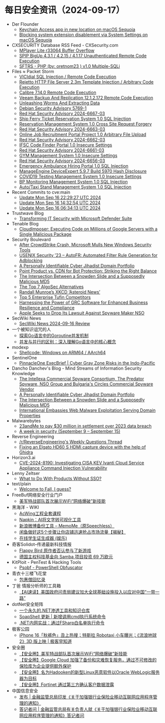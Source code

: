 # 每日安全资讯（2024-09-17）

- Der Flounder
  - [Keychain Access app in new location on macOS Sequoia](https://derflounder.wordpress.com/2024/09/16/keychain-access-app-in-new-location-on-macos-sequoia/)
  - [Blocking system extension disablement via System Settings on macOS Sequoia](https://derflounder.wordpress.com/2024/09/16/blocking-system-extension-disablement-via-system-settings-on-macos-sequoia/)
- CXSECURITY Database RSS Feed - CXSecurity.com
  - [MPlayer Lite r33064 Buffer Overflow](https://cxsecurity.com/issue/WLB-2024090027)
  - [SPIP BigUp 4.3.1 / 4.2.15 / 4.1.17 Unauthenticated Remote Code Execution](https://cxsecurity.com/issue/WLB-2024090026)
  - [SFTRS - PHP (by: oretnom23 ) v1.0 Multiple-SQLi](https://cxsecurity.com/issue/WLB-2024090025)
- Files ≈ Packet Storm
  - [VICIdial SQL Injection / Remote Code Execution](https://packetstormsecurity.com/files/181542/CVE-2024-8504-main.zip)
  - [Rejetto HTTP File Server 2.3m Template Injection / Arbitrary Code Execution](https://packetstormsecurity.com/files/181541/CVE-2024-23692-main.zip)
  - [Calibre 7.14.0 Remote Code Execution](https://packetstormsecurity.com/files/181540/CVE-2024-6782-PoC-main.zip)
  - [Veeam Backup And Replication 12.1.2.172 Remote Code Execution](https://packetstormsecurity.com/files/181539/CVE-2024-40711-main.zip)
  - [Unleashing Worms And Extracting Data](https://packetstormsecurity.com/files/181538/2409.08045v1.pdf)
  - [Debian Security Advisory 5769-1](https://packetstormsecurity.com/files/181535/dsa-5769-1.txt)
  - [Red Hat Security Advisory 2024-6667-03](https://packetstormsecurity.com/files/181534/RHSA-2024-6667-03.txt)
  - [Ship Ferry Ticket Reservation System 1.0 SQL Injection](https://packetstormsecurity.com/files/181533/shipftrs10-sql.txt)
  - [Reservation Management System 1.0 Cross Site Request Forgery](https://packetstormsecurity.com/files/181532/rms10-xsrf.txt)
  - [Red Hat Security Advisory 2024-6663-03](https://packetstormsecurity.com/files/181531/RHSA-2024-6663-03.txt)
  - [Online Job Recruitment Portal Project 1.0 Arbitrary File Upload](https://packetstormsecurity.com/files/181530/ojrpp10-upload.txt)
  - [Red Hat Security Advisory 2024-6662-03](https://packetstormsecurity.com/files/181529/RHSA-2024-6662-03.txt)
  - [IFSC Code Finder Portal 1.0 Insecure Settings](https://packetstormsecurity.com/files/181528/ifsccfp10-insecure.txt)
  - [Red Hat Security Advisory 2024-6661-03](https://packetstormsecurity.com/files/181527/RHSA-2024-6661-03.txt)
  - [GYM Management System 1.0 Insecure Settings](https://packetstormsecurity.com/files/181526/gms10-insecure.txt)
  - [Red Hat Security Advisory 2024-6656-03](https://packetstormsecurity.com/files/181525/RHSA-2024-6656-03.txt)
  - [Emergency Ambulance Hiring Portal 1.0 SQL Injection](https://packetstormsecurity.com/files/181524/eahp10-sqlbypass.txt)
  - [ManageEngine DeviceExpert 5.9.7 Build 5970 Hash Disclosure](https://packetstormsecurity.com/files/181523/deviceexpert597-extract.txt)
  - [COVID19 Testing Management System 1.0 Insecure Settings](https://packetstormsecurity.com/files/181522/covid19tms10-insecure.txt)
  - [BP Monitoring Management System 1.0 SQL Injection](https://packetstormsecurity.com/files/181521/bpmms10-sqlbypass.txt)
  - [Auto/Taxi Stand Management System 1.0 SQL Injection](https://packetstormsecurity.com/files/181520/atsms10-sqlbypass.txt)
- Recent Commits to cve:main
  - [Update Mon Sep 16 22:29:27 UTC 2024](https://github.com/trickest/cve/commit/0837c4c04056e2c769946bfc31f617471e1afff2)
  - [Update Mon Sep 16 14:32:54 UTC 2024](https://github.com/trickest/cve/commit/365708e3bae154e5cc1e13445ad3ff7e83f48894)
  - [Update Mon Sep 16 06:34:13 UTC 2024](https://github.com/trickest/cve/commit/8776615e87863c89f4b0191ae9eda2a9be697903)
- Trustwave Blog
  - [Transforming IT Security with Microsoft Defender Suite](https://www.trustwave.com/en-us/resources/blogs/trustwave-blog/transforming-it-security-with-microsoft-defender-suite/)
- Tenable Blog
  - [CloudImposer: Executing Code on Millions of Google Servers with a Single Malicious Package](https://www.tenable.com/blog/cloudimposer-executing-code-on-millions-of-google-servers-with-a-single-malicious-package)
- Security Boulevard
  - [After CrowdStrike Crash, Microsoft Mulls New Windows Security Tools](https://securityboulevard.com/2024/09/after-crowdstrike-crash-microsoft-mulls-new-windows-security-tools/)
  - [USENIX Security ’23 – AutoFR: Automated Filter Rule Generation for Adblocking](https://securityboulevard.com/2024/09/usenix-security-23-autofr-automated-filter-rule-generation-for-adblocking/)
  - [A Personally Identifiable Cyber Jihadist Domain Portfolio](https://securityboulevard.com/2024/09/a-personally-identifiable-cyber-jihadist-domain-portfolio/)
  - [Point Product vs. CDN for Bot Protection: Striking the Right Balance](https://securityboulevard.com/2024/09/point-product-vs-cdn-for-bot-protection-striking-the-right-balance/)
  - [The Intersection Between a Snowden Slide and a Supposedly Malicious MD5](https://securityboulevard.com/2024/09/the-intersection-between-a-snowden-slide-and-a-supposedly-malicious-md5/)
  - [The Top 7 AlgoSec Alternatives](https://securityboulevard.com/2024/09/the-top-7-algosec-alternatives/)
  - [Randall Munroe’s XKCD ‘Asteroid News’](https://securityboulevard.com/2024/09/randall-munroes-xkcd-asteroid-news/)
  - [Top 5 Enterprise Tufin Competitors](https://securityboulevard.com/2024/09/top-5-enterprise-tufin-competitors/)
  - [Harnessing the Power of GRC Software for Enhanced Business Resilience and Compliance](https://securityboulevard.com/2024/09/harnessing-the-power-of-grc-software-for-enhanced-business-resilience-and-compliance/)
  - [Apple Seeks to Drop Its Lawsuit Against Spyware Maker NSO](https://securityboulevard.com/2024/09/apple-seeks-to-drop-its-lawsuit-against-spyware-maker-nso/)
- SecWiki News
  - [SecWiki News 2024-09-16 Review](http://www.sec-wiki.com/?2024-09-16)
- 一个被知识诅咒的人
  - [探索Go语言中的Goroutine并发机制](https://blog.csdn.net/nokiaguy/article/details/142301339)
  - [并发与并行的区别：深入理解Go语言中的核心概念](https://blog.csdn.net/nokiaguy/article/details/142301281)
- modexp
  - [Shellcode: Windows on ARM64 / AArch64](https://modexp.wordpress.com/2024/09/16/windows_arm64/)
- SentinelOne
  - [PinnacleOne ExecBrief | Cyber Gray Zone Risks in the Indo-Pacific](https://www.sentinelone.com/blog/pinnacleone-execbrief-cyber-gray-zone-risks-in-the-indo-pacific/)
- Dancho Danchev's Blog - Mind Streams of Information Security Knowledge
  - [The Intellexa Commercial Spyware Consortium, The Predator Spyware, NSO Group and Bulgaria's Circles Commercial Spyware Vendor](https://ddanchev.blogspot.com/2024/09/the-intellexa-commercial-spyware.html)
  - [A Personally Identifiable Cyber Jihadist Domain Portfolio](https://ddanchev.blogspot.com/2024/09/a-personally-identifiable-cyber.html)
  - [The Intersection Between a Snowden Slide and a Supposedly Malicious MD5](https://ddanchev.blogspot.com/2024/09/the-intersection-between-snowden-slide.html)
  - [International Embassies Web Malware Exploitation Serving Domain Properties](https://ddanchev.blogspot.com/2024/09/international-embassies-web-malware.html)
- Malwarebytes
  - [23andMe to pay $30 million in settlement over 2023 data breach](https://www.malwarebytes.com/blog/news/2024/09/23andme-to-pay-30-million-in-settlement-over-2023-data-breach)
  - [A week in security (September 9 &#8211; September 15)](https://www.malwarebytes.com/blog/news/2024/09/a-week-in-security-september-9-september-15)
- Reverse Engineering
  - [/r/ReverseEngineering's Weekly Questions Thread](https://www.reddit.com/r/ReverseEngineering/comments/1fhyf0o/rreverseengineerings_weekly_questions_thread/)
  - [Fixing an Elgato HD60 S HDMI capture device with the help of Ghidra](https://www.reddit.com/r/ReverseEngineering/comments/1fiibkq/fixing_an_elgato_hd60_s_hdmi_capture_device_with/)
- Horizon3.ai
  - [CVE-2024-8190: Investigating CISA KEV Ivanti Cloud Service Appliance Command Injection Vulnerability](https://www.horizon3.ai/attack-research/cisa-kev-cve-2024-8190-ivanti-csa-command-injection/)
- Lenny Zeltser
  - [What to Do With Products Without SSO?](https://zeltser.com/products-without-sso/)
- text/plain
  - [Welcome to Fall, I guess?](https://textslashplain.com/2024/09/16/welcome-to-fall-i-guess/)
- FreeBuf网络安全行业门户
  - [美军特战部队首次展示WiFi“网络爆破”新技能](https://www.freebuf.com/news/411125.html)
- 黑海洋 - WIKI
  - [AcWing工程全套课程](https://www.upx8.com/4330)
  - [Napkin：AI将文字转可视化工具](https://www.upx8.com/4329)
  - [新浪微博备份工具 – MemoMe（原Speechless）](https://www.upx8.com/4328)
  - [闲鱼做好这5个步骤让你店铺迅速抢占市场流量【揭秘】](https://www.upx8.com/4327)
  - [在线学生证生成器 (娱乐)](https://www.upx8.com/4326)
- 奇客Solidot–传递最新科技情报
  - [Flappy Bird 原作者否认参与了新游戏](https://www.solidot.org/story?sid=79268)
  - [德国主权科技基金向 Samba 项目投资 69 万欧元](https://www.solidot.org/story?sid=79267)
- KitPloit - PenTest &amp; Hacking Tools
  - [Psobf - PowerShell Obfuscator](http://www.kitploit.com/2024/09/psobf-powershell-obfuscator.html)
- 青衣十三楼飞花堂
  - [包惠僧回忆录](https://mp.weixin.qq.com/s?__biz=MzUzMjQyMDE3Ng==&mid=2247487605&idx=1&sn=9a84aee79579dfc0238ea5cff318172f&chksm=fab2d34acdc55a5c3631c32208f023ebb10fac5d99f40634debd6c52c485f16fd3e3b57615ca&scene=58&subscene=0#rd)
- 丁爸 情报分析师的工具箱
  - [【AI速读】美国政府问责局建议加大全球基础设施投入以应对中国“一带一路”](https://mp.weixin.qq.com/s?__biz=MzI2MTE0NTE3Mw==&mid=2651146141&idx=1&sn=440a457efe95f375805ef1c8d8e716b5&chksm=f1af30a7c6d8b9b118501d9433c48ee7192728e7f3045a2b74d8cb61dbc5992d2706e849ba64&scene=58&subscene=0#rd)
- dotNet安全矩阵
  - [一个永久的.NET渗透工具和知识仓库](https://mp.weixin.qq.com/s?__biz=MzUyOTc3NTQ5MA==&mid=2247495296&idx=1&sn=adac5a366423f1f6f1d7c83068144320&chksm=fa59406dcd2ec97b1e645b62c56a696ef9d0bd29191ccb4731327836496f035bba7a402a324b&scene=58&subscene=0#rd)
  - [SoapShell 更新 | 新增调用cmd执行系统命令](https://mp.weixin.qq.com/s?__biz=MzUyOTc3NTQ5MA==&mid=2247495296&idx=2&sn=25f66d5b41a0192c4214c1280911935d&chksm=fa59406dcd2ec97b3cb9ad3c88084b2afeae9a93eae0734eee9ee915492993f8d7c5072e820f&scene=58&subscene=0#rd)
  - [.NET内网实战：通过FSharp白名单执行命令](https://mp.weixin.qq.com/s?__biz=MzUyOTc3NTQ5MA==&mid=2247495296&idx=3&sn=084b8513f7de956d3fbe24e7f0706a57&chksm=fa59406dcd2ec97b95d10e2a4a1bbc90ba2ebc67d85bbdef81a52eb9f1a982bbb671952080ea&scene=58&subscene=0#rd)
- 极客公园
  - [iPhone 16「秋裤色」丑上热搜；特斯拉 Robotaxi 小车曝光；《流浪地球2》3D 版上映 | 极客早知道](https://mp.weixin.qq.com/s?__biz=MTMwNDMwODQ0MQ==&mid=2653054770&idx=1&sn=4ff46e3e3bf02357167704dd6f3ce424&chksm=7e571a8449209392864de1026fbe96ef4ef961d889fadc51e09098e5c554b22fe3032c470619&scene=58&subscene=0#rd)
- 安全圈
  - [【安全圈】美军特战部队首次展示WiFi“网络爆破”新技能](https://mp.weixin.qq.com/s?__biz=MzIzMzE4NDU1OQ==&mid=2652064456&idx=1&sn=01d88689ffc6f8a8383851150cfe55e9&chksm=f36e6688c419ef9e2b946d4610c1bcf13150d242503751924f0d0ffd89db424d76a105d363ea&scene=58&subscene=0#rd)
  - [【安全圈】Google Cloud 加强了备份和灾难恢复服务，通过不可修改的保险库为企业提供额外保护](https://mp.weixin.qq.com/s?__biz=MzIzMzE4NDU1OQ==&mid=2652064456&idx=2&sn=ead497b280dd4f8f819ba1b889e84c1b&chksm=f36e6688c419ef9e19f0b09212065b21e0a760172bd2af28169745b04e4a4162d91e0206e712&scene=58&subscene=0#rd)
  - [【安全圈】名为Hadooken的新型Linux恶意软件以Oracle WebLogic服务器为目标](https://mp.weixin.qq.com/s?__biz=MzIzMzE4NDU1OQ==&mid=2652064456&idx=3&sn=87bccc3f00395c9c6bea0ad453226787&chksm=f36e6688c419ef9e614411dab424ce647290ad6ec683d5972cbe8d8a1194142529766aa8f942&scene=58&subscene=0#rd)
  - [【安全圈】Fortinet 通过第三方确认客户数据泄露](https://mp.weixin.qq.com/s?__biz=MzIzMzE4NDU1OQ==&mid=2652064456&idx=4&sn=b5bf8c69ef9501702abdd965db04ef36&chksm=f36e6688c419ef9e2fd7f0f668505a305d8d47ec7d22e2f594e499dbd8eb7b2b05f3ecf683c9&scene=58&subscene=0#rd)
- 中国信息安全
  - [发布 | 金融监管总局印发《关于加强银行业保险业移动互联网应用程序管理的通知》](https://mp.weixin.qq.com/s?__biz=MzA5MzE5MDAzOA==&mid=2664225594&idx=2&sn=f3f5dab13892e2b5f62b7421b75d28ae&chksm=8b59d9c3bc2e50d5637dd8a645a3166fe9c8b9082a2d53a7873eb320c129e1422453dcb29445&scene=58&subscene=0#rd)
  - [答记者问 | 金融监管总局有关负责人就《关于加强银行业保险业移动互联网应用程序管理的通知》答记者问](https://mp.weixin.qq.com/s?__biz=MzA5MzE5MDAzOA==&mid=2664225594&idx=3&sn=bcb206f7e08fd0bfd3c22f6837a6fd52&chksm=8b59d9c3bc2e50d5ce31783f5e6bcdbf143e80deca3897eae6f419d3015936824ad2480fbeda&scene=58&subscene=0#rd)
